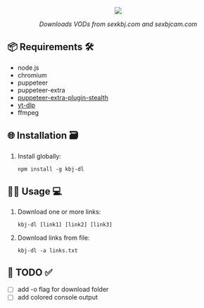 <p align='center'>
    <img src="https://capsule-render.vercel.app/api?type=transparent&height=90&color=gradient&text=kbj-dlp&fontSize=75&animation=fadeIn"/>
</p>
<p align='center'> 
  <em>Downloads VODs from sexkbj.com and sexbjcam.com</em>
</p>

## 📦 Requirements 🛠️
- node.js
- chromium
- puppeteer
- puppeteer-extra
- [puppeteer-extra-plugin-stealth](https://www.npmjs.com/package/puppeteer-extra-plugin-stealth)
- [yt-dlp](https://github.com/yt-dlp/yt-dlp)
- ffmpeg

## 🌐 Installation 🗃
1. Install globally:
	```
	npm install -g kbj-dl
	```
## 🧑‍💻 Usage 💻
1. Download one or more links:
	```
	kbj-dl [link1] [link2] [link3]
	```
2. Download links from file:
	```
	kbj-dl -a links.txt
	```
## 📝 TODO ✅
- [ ] add -o flag for download folder
- [ ] add colored console output
